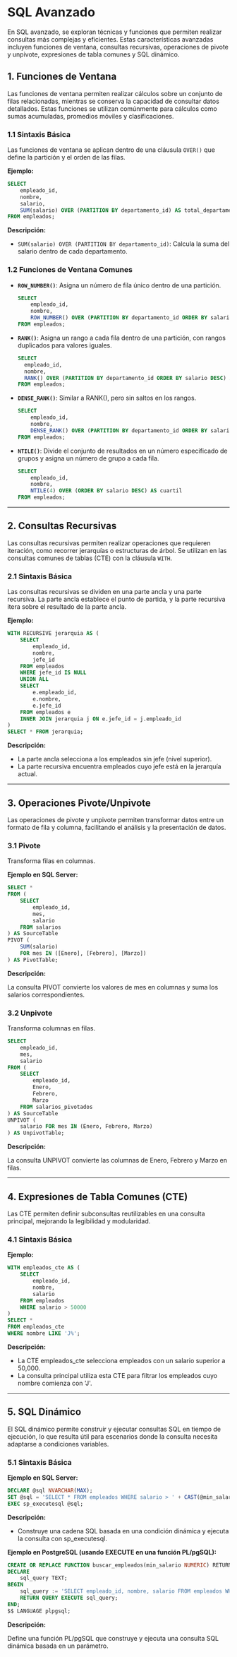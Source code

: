 # SQL Avanzado

En SQL avanzado, se exploran técnicas y funciones que permiten realizar consultas más complejas y eficientes. Estas características avanzadas incluyen funciones de ventana, consultas recursivas, operaciones de pivote y unpivote, expresiones de tabla comunes y SQL dinámico.

## 1. Funciones de Ventana

Las funciones de ventana permiten realizar cálculos sobre un conjunto de filas relacionadas, mientras se conserva la capacidad de consultar datos detallados. Estas funciones se utilizan comúnmente para cálculos como sumas acumuladas, promedios móviles y clasificaciones.

### 1.1 Sintaxis Básica

Las funciones de ventana se aplican dentro de una cláusula `OVER()` que define la partición y el orden de las filas.

**Ejemplo:**

```sql
SELECT
    empleado_id,
    nombre,
    salario,
    SUM(salario) OVER (PARTITION BY departamento_id) AS total_departamento
FROM empleados;
```

**Descripción:**

- `SUM(salario) OVER (PARTITION BY departamento_id)`: Calcula la suma del salario dentro de cada departamento.

### 1.2 Funciones de Ventana Comunes

- **`ROW_NUMBER()`**: Asigna un número de fila único dentro de una partición.

  ```sql
  SELECT
      empleado_id,
      nombre,
      ROW_NUMBER() OVER (PARTITION BY departamento_id ORDER BY salario DESC) AS ranking
  FROM empleados;

  ```

- **`RANK()`**: Asigna un rango a cada fila dentro de una partición, con rangos duplicados para valores iguales.

  ```sql
  SELECT
    empleado_id,
    nombre,
    RANK() OVER (PARTITION BY departamento_id ORDER BY salario DESC) AS ranking
  FROM empleados;

  ```

- **`DENSE_RANK()`**: Similar a RANK(), pero sin saltos en los rangos.

  ```sql
  SELECT
      empleado_id,
      nombre,
      DENSE_RANK() OVER (PARTITION BY departamento_id ORDER BY salario DESC) AS ranking
  FROM empleados;

  ```

- **`NTILE()`**: Divide el conjunto de resultados en un número especificado de grupos y asigna un número de grupo a cada fila.

  ```sql
  SELECT
      empleado_id,
      nombre,
      NTILE(4) OVER (ORDER BY salario DESC) AS cuartil
  FROM empleados;

  ```

---

## 2. Consultas Recursivas

Las consultas recursivas permiten realizar operaciones que requieren iteración, como recorrer jerarquías o estructuras de árbol. Se utilizan en las consultas comunes de tablas (CTE) con la cláusula `WITH`.

### 2.1 Sintaxis Básica

Las consultas recursivas se dividen en una parte ancla y una parte recursiva. La parte ancla establece el punto de partida, y la parte recursiva itera sobre el resultado de la parte ancla.

**Ejemplo:**

```sql
WITH RECURSIVE jerarquia AS (
    SELECT
        empleado_id,
        nombre,
        jefe_id
    FROM empleados
    WHERE jefe_id IS NULL
    UNION ALL
    SELECT
        e.empleado_id,
        e.nombre,
        e.jefe_id
    FROM empleados e
    INNER JOIN jerarquia j ON e.jefe_id = j.empleado_id
)
SELECT * FROM jerarquia;

```

**Descripción:**

- La parte ancla selecciona a los empleados sin jefe (nivel superior).
- La parte recursiva encuentra empleados cuyo jefe está en la jerarquía actual.

---

## 3. Operaciones Pivote/Unpivote

Las operaciones de pivote y unpivote permiten transformar datos entre un formato de fila y columna, facilitando el análisis y la presentación de datos.

### 3.1 Pivote

Transforma filas en columnas.

**Ejemplo en SQL Server:**

```sql
SELECT *
FROM (
    SELECT
        empleado_id,
        mes,
        salario
    FROM salarios
) AS SourceTable
PIVOT (
    SUM(salario)
    FOR mes IN ([Enero], [Febrero], [Marzo])
) AS PivotTable;

```

**Descripción:**

La consulta PIVOT convierte los valores de mes en columnas y suma los salarios correspondientes.

### 3.2 Unpivote

Transforma columnas en filas.

```sql
SELECT
    empleado_id,
    mes,
    salario
FROM (
    SELECT
        empleado_id,
        Enero,
        Febrero,
        Marzo
    FROM salarios_pivotados
) AS SourceTable
UNPIVOT (
    salario FOR mes IN (Enero, Febrero, Marzo)
) AS UnpivotTable;

```

**Descripción:**

La consulta UNPIVOT convierte las columnas de Enero, Febrero y Marzo en filas.

---

## 4. Expresiones de Tabla Comunes (CTE)

Las CTE permiten definir subconsultas reutilizables en una consulta principal, mejorando la legibilidad y modularidad.

### 4.1 Sintaxis Básica

**Ejemplo:**

```sql
WITH empleados_cte AS (
    SELECT
        empleado_id,
        nombre,
        salario
    FROM empleados
    WHERE salario > 50000
)
SELECT *
FROM empleados_cte
WHERE nombre LIKE 'J%';

```

**Descripción:**

- La CTE empleados_cte selecciona empleados con un salario superior a 50,000.
- La consulta principal utiliza esta CTE para filtrar los empleados cuyo nombre comienza con 'J'.

---

## 5. SQL Dinámico

El SQL dinámico permite construir y ejecutar consultas SQL en tiempo de ejecución, lo que resulta útil para escenarios donde la consulta necesita adaptarse a condiciones variables.

### 5.1 Sintaxis Básica

**Ejemplo en SQL Server:**

```sql
DECLARE @sql NVARCHAR(MAX);
SET @sql = 'SELECT * FROM empleados WHERE salario > ' + CAST(@min_salario AS NVARCHAR);
EXEC sp_executesql @sql;

```

**Descripción:**

- Construye una cadena SQL basada en una condición dinámica y ejecuta la consulta con sp_executesql.

**Ejemplo en PostgreSQL (usando EXECUTE en una función PL/pgSQL):**

```sql
CREATE OR REPLACE FUNCTION buscar_empleados(min_salario NUMERIC) RETURNS TABLE(empleado_id INT, nombre TEXT, salario NUMERIC) AS $$
DECLARE
    sql_query TEXT;
BEGIN
    sql_query := 'SELECT empleado_id, nombre, salario FROM empleados WHERE salario > ' || min_salario;
    RETURN QUERY EXECUTE sql_query;
END;
$$ LANGUAGE plpgsql;

```

**Descripción:**

Define una función PL/pgSQL que construye y ejecuta una consulta SQL dinámica basada en un parámetro.
